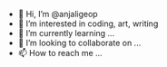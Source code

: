 - 👋 Hi, I’m @anjaligeop
- 👀 I’m interested in coding, art, writing
- 🌱 I’m currently learning ...
- 💞️ I’m looking to collaborate on ...
- 📫 How to reach me ...

<!---
anjaligeop/anjaligeop is a ✨ special ✨ repository because its `README.md` (this file) appears on your GitHub profile.
You can click the Preview link to take a look at your changes.
--->
